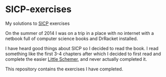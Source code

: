 # SICP-exercises
My solutions to [SICP](https://en.wikipedia.org/wiki/Structure_and_Interpretation_of_Computer_Programs) exercises

On the summer of 2014 I was on a trip in a place with no internet with a netbook full of computer science books and DrRacket installed.

I have heard good things about SICP so I decided to read the book. I read something like the first 3-4 chapters after which I decided to first read and complete the easier [Little Schemer](https://github.com/Paul-Andre/little-schemer-exercises), and never actually completed it.

This repository contains the exercises I have completed.
